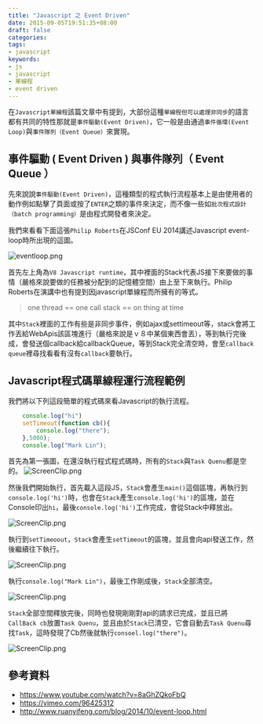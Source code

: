 ```yaml
---
title: "Javascript 之 Event Driven"
date: 2015-09-05T19:51:35+08:00
draft: false
categories:
tags: 
- javascript
keywords:
- js
- javascript
- 單線程
- event driven
---
```



在`Javascript單線程`該篇文章中有提到，大部份這種`單線程但可以處理非同步`的語言都有共同的特性那就是`事件驅動(Event Driven)`，它一般是由通過`事件循環(Event Loop)`與`事件隊列（Event Queue）`來實現。

## 事件驅動 ( Event Driven ) 與事件隊列（ Event Queue ） 

先來說說`事件驅動(Event Driven)`，這種類型的程式執行流程基本上是由使用者的動作例如點擊了頁面或按了`ENTER`之類的事件來決定，而不像一些如`批次程式設計（batch programming）`是由程式開發者來決定。

我們來看看下面這張`Philip Roberts`在JSConf EU 2014講述Javascript event-loop時所出現的這圖。

![eventloop.png](http://user-image.logdown.io/user/13878/blog/13097/post/294474/QRavWVfJS9aG4f18ccUe_eventloop.png)

首先左上角為`V8 Javascript runtime`，其中裡面的Stack代表JS接下來要做的事情（嚴格來說要做的任務被分配到的記憶體空間）由上至下來執行。Philip Roberts在演講中也有提到因javascript單線程而所擁有的等式。

> one thread == one call stack == on thing at time
	
其中`Stack`裡面的工作有些是非同步事件，例如ajax或settimeout等，stack會將工作丟給WebApis該區塊進行（嚴格來說是ｖ８中某個東西會丟），等到執行完後成，會發送個callback給callbackQueue，等到Stack完全清空時，會至`callback queue`裡尋找看看有沒有`callback`要執行。


## Javascript程式碼單線程運行流程範例

我們將以下列這段簡單的程式碼來看Javascript的執行流程。

```js
	console.log("hi")
	setTimeout(function cb(){
		console.log("there");
	},5000);
	console.log("Mark Lin");
```

首先為第一張圖，在還沒執行程式程式碼時，所有的`Stack`與`Task Quenu`都是空的。
![ScreenClip.png](http://user-image.logdown.io/user/13878/blog/13097/post/294474/ImVy3COXT7SiCmPhKVmS_ScreenClip.png)


然後我們開始執行，首先載入這段JS，`Stack`會產生`main()`這個區塊，再執行到
`console.log('hi')`時，也會在`Stack`產生`console.log('hi')`的區塊，並在Console印出`hi`，最後`console.log('hi')`工作完成，會從Stack中釋放出。

![ScreenClip.png](http://user-image.logdown.io/user/13878/blog/13097/post/294474/QVm1NVIQScGig9Mo8YW3_ScreenClip.png)


執行到`setTimeoout`，`Stack`會產生`setTimeout`的區塊，並且會向api發送工作，然後繼續往下執行。

![ScreenClip.png](http://user-image.logdown.io/user/13878/blog/13097/post/294474/MupUEwZ1TkaKLBmjUCnJ_ScreenClip.png)

執行`console.log("Mark Lin")`，最後工作剛成後，`Stack`全部清空。

![ScreenClip.png](http://user-image.logdown.io/user/13878/blog/13097/post/294474/gQgkweeTiUCEwU64ImLg_ScreenClip.png)

`Stack`全部空間釋放完後，同時也發現剛剛對api的請求已完成，並且已將`CallBack cb`放置`Task Quenu`，並且由於`Stack`已清空，它會自動去`Task Quenu`尋找`Task`，這時發現了Cb然後就執行`consoel.log("there")`。

![ScreenClip.png](http://user-image.logdown.io/user/13878/blog/13097/post/294474/jzoItCQHQSYZMUvYY0je_ScreenClip.png)


## 參考資料

* https://www.youtube.com/watch?v=8aGhZQkoFbQ
* https://vimeo.com/96425312
* http://www.ruanyifeng.com/blog/2014/10/event-loop.html


